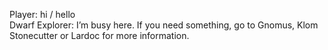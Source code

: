 Player: hi / hello  
Dwarf Explorer: I’m busy here. If you need something, go to Gnomus, Klom Stonecutter or Lardoc for more information.  
